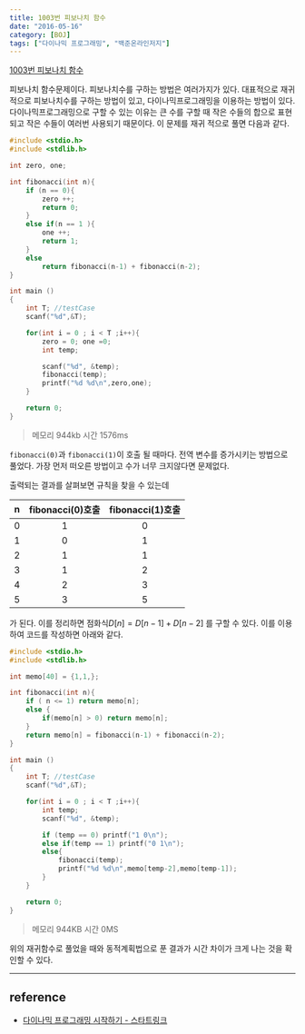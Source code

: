 ```yaml
---
title: 1003번 피보나치 함수
date: "2016-05-16"
category: [BOJ]
tags: ["다이나믹 프로그래밍", "백준온라인저지"]
---
```


[1003번 피보나치 함수](https://www.acmicpc.net/problem/1003)

피보나치 함수문제이다. 피보나치수를 구하는 방법은 여러가지가 있다. 대표적으로 재귀적으로 피보나치수를 구하는 방법이 있고, 다이나믹프로그래밍을 이용하는 방법이 있다. 다이나믹프로그래밍으로 구할 수 있는 이유는 큰 수를 구할 때 작은 수들의 합으로 표현되고 작은 수들이 여러번 사용되기 때문이다. 이 문제를 재귀 적으로 풀면 다음과 같다.

```c
#include <stdio.h>
#include <stdlib.h>

int zero, one;

int fibonacci(int n){
    if (n == 0){
        zero ++;
        return 0;
    }
    else if(n == 1 ){
        one ++;
        return 1;
    }
    else
        return fibonacci(n-1) + fibonacci(n-2);
}

int main ()
{
    int T; //testCase
    scanf("%d",&T);

    for(int i = 0 ; i < T ;i++){
        zero = 0; one =0;
        int temp;

        scanf("%d", &temp);
        fibonacci(temp);
        printf("%d %d\n",zero,one);
    }

    return 0;
}
```
> 메모리 944kb 시간 1576ms

`fibonacci(0)`과 `fibonacci(1)`이 호출 될 때마다. 전역 변수를 증가시키는 방법으로 풀었다. 가장 먼저 떠오른 방법이고 수가 너무 크지않다면 문제없다.

출력되는 결과를 살펴보면 규칙을 찾을 수 있는데

n   | fibonacci(0)호출  | fibonacci(1)호출 |
:--:|:----------------:|:---------------:|
0   | 1	  | 0 |
1   | 0	  |	1	|
2	  | 1	  | 1	|
3	  | 1 	| 2	|
4	  | 2   | 3 |
5	  | 3 	| 5 |

가 된다. 이를 정리하면 점화식$D[n] = D[n-1] + D[n-2]$ 를 구할 수 있다. 이를 이용하여 코드를 작성하면 아래와 같다.

```c
#include <stdio.h>
#include <stdlib.h>

int memo[40] = {1,1,};

int fibonacci(int n){
	if ( n <= 1) return memo[n];
	else {
		if(memo[n] > 0) return memo[n];
	}
	return memo[n] = fibonacci(n-1) + fibonacci(n-2);
}

int main ()
{
	int T; //testCase
	scanf("%d",&T);

	for(int i = 0 ; i < T ;i++){
		int temp;
		scanf("%d", &temp);

		if (temp == 0) printf("1 0\n");
		else if(temp == 1) printf("0 1\n");
		else{
			fibonacci(temp);
			printf("%d %d\n",memo[temp-2],memo[temp-1]);
		}
	}

	return 0;
}
```
> 메모리 944KB 시간 0MS

위의 재귀함수로 풀었을 때와 동적계획법으로 푼 결과가 시간 차이가 크게 나는 것을 확인할 수 있다.


---

## reference

- [다이나믹 프로그래밍 시작하기 - 스타트링크](https://www.youtube.com/embed/0o2hF-To_6Q)
